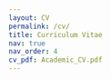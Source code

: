 ```yaml
---
layout: CV
permalink: /cv/
title: Curriculum Vitae
nav: true
nav_order: 4
cv_pdf: Academic_CV.pdf
---
```

